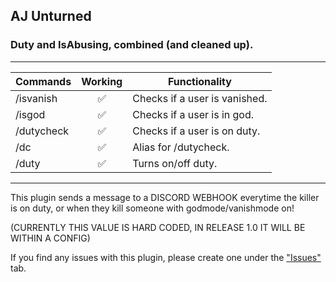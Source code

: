 ## AJ Unturned
### Duty and IsAbusing, combined (and cleaned up).

---

| Commands      | Working       | Functionality  |
| ------------- |:-------------:| -------------- |
| /isvanish     | ✅            | Checks if a user is vanished.
| /isgod        | ✅            | Checks if a user is in god.
| /dutycheck    | ✅            | Checks if a user is on duty.
| /dc           | ✅            | Alias for /dutycheck.
| /duty         | ✅            | Turns on/off duty.

---

This plugin sends a message to a DISCORD WEBHOOK everytime the killer is on duty, or when they kill someone with godmode/vanishmode on!

(CURRENTLY THIS VALUE IS HARD CODED, IN RELEASE 1.0 IT WILL BE WITHIN A CONFIG)

If you find any issues with this plugin, please create one under the ["Issues"](https://github.com/AceLikesGhosts/AJUN-Duty-IsAbusing/issues) tab.
